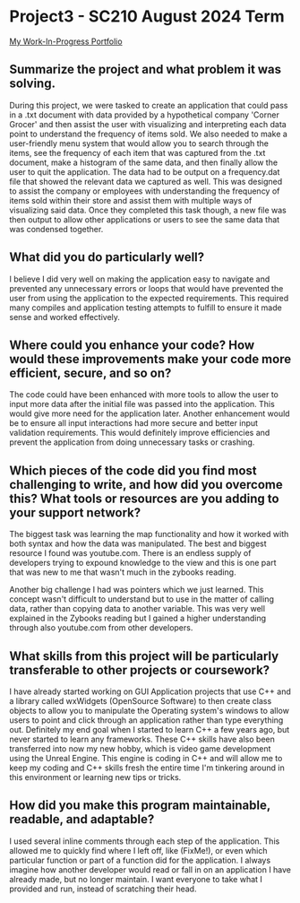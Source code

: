 # Project3 - SC210 August 2024 Term
<a href="https://kindredcoder.github.io/Portfolio">My Work-In-Progress Portfolio</a>

<h2>Summarize the project and what problem it was solving.</h2>
  <p>During this project, we were tasked to create an application that could pass in a .txt document with data provided by a hypothetical company 'Corner Grocer' and then assist the user with visualizing and interpreting each data point to understand the frequency of items sold. We also needed to make a user-friendly menu system that would allow you to search through the items, see the frequency of each item that was captured from the .txt document, make a histogram of the same data, and then finally allow the user to quit the application. The data had to be output on a frequency.dat file that showed the relevant data we captured as well.
  This was designed to assist the company or employees with understanding the frequency of items sold within their store and assist them with multiple ways of visualizing said data. Once they completed this task though, a new file was then output to allow other applications or users to see the same data that was condensed together.</p>
  
<h2>What did you do particularly well?</h2>
  <p>I believe I did very well on making the application easy to navigate and prevented any unnecessary errors or loops that would have prevented the user from using the application to the expected requirements. This required many compiles and application testing attempts to fulfill to ensure it made sense and worked effectively.</p>
  
<h2>Where could you enhance your code? How would these improvements make your code more efficient, secure, and so on?</h2>
  <p>The code could have been enhanced with more tools to allow the user to input more data after the initial file was passed into the application. This would give more need for the application later. Another enhancement would be to ensure all input interactions had more secure and better input validation requirements. This would definitely improve efficiencies and prevent the application from doing unnecessary tasks or crashing.</p>
  
<h2>Which pieces of the code did you find most challenging to write, and how did you overcome this? What tools or resources are you adding to your support network?</h2>
  <p>The biggest task was learning the map functionality and how it worked with both syntax and how the data was manipulated. The best and biggest resource I found was youtube.com. There is an endless supply of developers trying to expound knowledge to the view and this is one part that was new to me that wasn't much in the zybooks reading.

  Another big challenge I had was pointers which we just learned. This concept wasn't difficult to understand but to use in the matter of calling data, rather than copying data to another variable. This was very well explained in the Zybooks reading but I gained a higher understanding through also youtube.com from other developers.</p>
  
<h2>What skills from this project will be particularly transferable to other projects or coursework?</h2>
  <p>I have already started working on GUI Application projects that use C++ and a library called wxWidgets (OpenSource Software) to then create class objects to allow you to manipulate the Operating system's windows to allow users to point and click through an application rather than type everything out. Definitely my end goal when I started to learn C++ a few years ago, but never started to learn any frameworks.
  These C++ skills have also been transferred into now my new hobby, which is video game development using the Unreal Engine. This engine is coding in C++ and will allow me to keep my coding and C++ skills fresh the entire time I'm tinkering around in this environment or learning new tips or tricks.</p>
  
<h2>How did you make this program maintainable, readable, and adaptable?</h2>
  <p>I used several inline comments through each step of the application. This allowed me to quickly find where I left off, like (FixMe!), or even which particular function or part of a function did for the application. I always imagine how another developer would read or fall in on an application I have already made, but no longer maintain. I want everyone to take what I provided and run, instead of scratching their head.</p>
